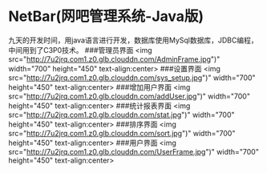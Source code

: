 # NetBar(网吧管理系统-Java版)
九天的开发时间，用java语言进行开发，数据库使用MySql数据库，JDBC编程，中间用到了C3P0技术。
###管理员界面
<img src="http://7u2jrq.com1.z0.glb.clouddn.com/AdminFrame.jpg")" width="700" height="450" text-align:center> 
###设置界面
<img src="http://7u2jrq.com1.z0.glb.clouddn.com/sys_setup.jpg")" width="700" height="450" text-align:center> 
###增加用户界面
<img src="http://7u2jrq.com1.z0.glb.clouddn.com/addUser.jpg")" width="700" height="450" text-align:center> 
###统计报表界面
<img src="http://7u2jrq.com1.z0.glb.clouddn.com/stat.jpg")" width="700" height="450" text-align:center> 
###排序界面
<img src="http://7u2jrq.com1.z0.glb.clouddn.com/sort.jpg")" width="700" height="450" text-align:center> 
###用户界面
<img src="http://7u2jrq.com1.z0.glb.clouddn.com/UserFrame.jpg")" width="700" height="450" text-align:center> 

